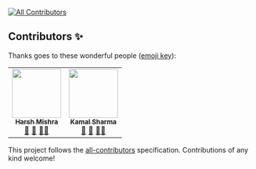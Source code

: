 <!-- ALL-CONTRIBUTORS-BADGE:START - Do not remove or modify this section -->
[![All Contributors](https://img.shields.io/badge/all_contributors-2-orange.svg?style=flat-square)](#contributors-)
<!-- ALL-CONTRIBUTORS-BADGE:END -->

## Contributors ✨

Thanks goes to these wonderful people ([emoji key](https://allcontributors.org/docs/en/emoji-key)):

<!-- ALL-CONTRIBUTORS-LIST:START - Do not remove or modify this section -->
<!-- prettier-ignore-start -->
<!-- markdownlint-disable -->
<table>
  <tr>
    <td align="center"><a href="http://harshcasper.github.io"><img src="https://avatars.githubusercontent.com/u/47351025?v=4?s=100" width="100px;" alt=""/><br /><sub><b>Harsh Mishra</b></sub></a><br /><a href="https://github.com/DSC-SIST/Discord-Bot/commits?author=HarshCasper" title="Documentation">📖</a> <a href="#maintenance-HarshCasper" title="Maintenance">🚧</a> <a href="#mentoring-HarshCasper" title="Mentoring">🧑‍🏫</a></td>
    <td align="center"><a href="https://www.linkedin.com/in/kamaldgrt/"><img src="https://avatars.githubusercontent.com/u/43444282?v=4?s=100" width="100px;" alt=""/><br /><sub><b>Kamal Sharma</b></sub></a><br /><a href="https://github.com/DSC-SIST/Discord-Bot/commits?author=KamalDGRT" title="Documentation">📖</a> <a href="#maintenance-KamalDGRT" title="Maintenance">🚧</a> <a href="#mentoring-KamalDGRT" title="Mentoring">🧑‍🏫</a></td>
  </tr>
</table>

<!-- markdownlint-restore -->
<!-- prettier-ignore-end -->

<!-- ALL-CONTRIBUTORS-LIST:END -->

This project follows the [all-contributors](https://github.com/all-contributors/all-contributors) specification. Contributions of any kind welcome!
